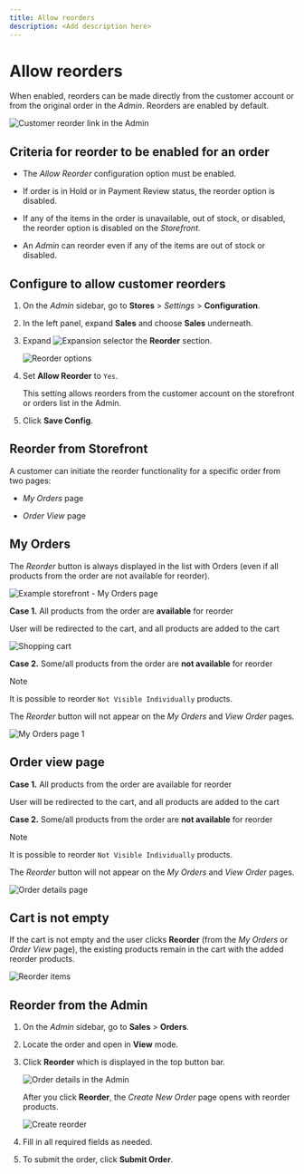 ```yaml
---
title: Allow reorders
description: <Add description here>
---
```

# Allow reorders

When enabled, reorders can be made directly from the customer account or from the original order in the _Admin_. Reorders are enabled by default.

![Customer reorder link in the Admin](./assets/customer-reorder.png)<!-- zoom -->

## Criteria for reorder to be enabled for an order

- The _Allow Reorder_ configuration option must be enabled.

- If order is in Hold or in Payment Review status, the reorder option is disabled.

- If any of the items in the order is unavailable, out of stock, or disabled, the reorder option is disabled on the _Storefront_.

- An _Admin_ can reorder even if any of the items are out of stock or disabled.

## Configure to allow customer reorders

1. On the _Admin_ sidebar, go to **Stores** > _Settings_ > **Configuration**.

1. In the left panel, expand **Sales** and choose **Sales** underneath.

1. Expand ![Expansion selector](../assets/icon-display-expand.png) the **Reorder** section.

   ![Reorder options](../configuration-reference/sales/assets/sales-reorder.png)<!-- zoom -->

1. Set **Allow Reorder** to `Yes`. 

   This setting allows reorders from the customer account on the storefront or orders list in the Admin.

1. Click **Save Config**.

## Reorder from Storefront

A customer can initiate the reorder functionality for a specific order from two pages:

- _My Orders_ page

- _Order View_ page

## My Orders

The _Reorder_ button is always displayed in the list with Orders (even if all products from the order are not available for reorder).

![Example storefront - My Orders page](./assets/my-order-page-view.png)<!-- zoom -->

**Case 1.** All products from the order are **available** for reorder

User will be redirected to the cart, and all products are added to the cart

![Shopping cart](./assets/shopping-cart-page.png)<!-- zoom -->

**Case 2.** Some/all products from the order are **not available** for reorder

>[!NOTE]
>
>It is possible to reorder `Not Visible Individually` products.

The _Reorder_ button will not appear on the _My Orders_ and _View Order_ pages.

![My Orders page 1](./assets/my-orders-view-page1.png)<!-- zoom -->

## Order view page

**Case 1.** All products from the order are available for reorder

User will be redirected to the cart, and all products are added to the cart

**Case 2.** Some/all products from the order are **not available** for reorder

>[!NOTE]
>
>It is possible to reorder `Not Visible Individually` products.

The _Reorder_ button will not appear on the _My Orders_ and _View Order_ pages.

![Order details page](./assets/order-view-page.png)<!-- zoom -->

## Cart is not empty

If the cart is not empty and the user clicks **Reorder** (from the _My Orders_  or _Order View_ page), the existing products remain in the cart with the added reorder products.

![Reorder items](./assets/shopping-cart-view1.png)<!-- zoom -->

## Reorder from the Admin

1. On the _Admin_ sidebar, go to **Sales** > **Orders**.

1. Locate the order and open in **View** mode.

1. Click **Reorder** which is displayed in the top button bar.

   ![Order details in the Admin](./assets/order-view-admin.png)<!-- zoom -->

   After you click **Reorder**, the _Create New Order_ page opens with reorder products.

   ![Create reorder](./assets/create-reorder-page.png)<!-- zoom -->

1. Fill in all required fields as needed.

1. To submit the order, click **Submit Order**.
